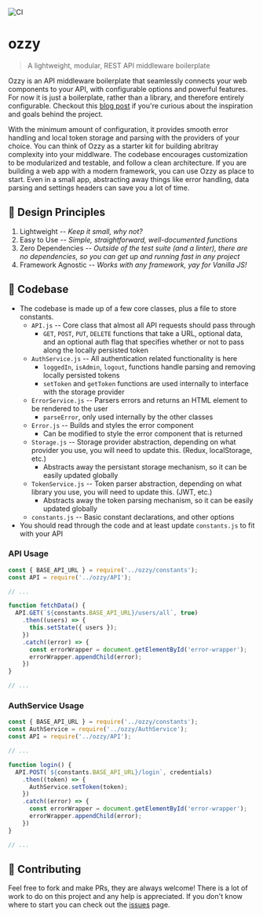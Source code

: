 ![CI](https://github.com/duncangrubbs/ozzy/workflows/CI/badge.svg?event=push)
# ozzy
> A lightweight, modular, REST API middleware boilerplate

Ozzy is an API middleware boilerplate that seamlessly connects your web components to your API, with configurable options and powerful features. For now it is just a boilerplate, rather than a library, and therefore entirely configurable. Checkout this [blog post](https://duncangrubbs.surge.sh/blog/oct012020) if you're curious about the inspiration and goals behind the project.

With the minimum amount of configuration, it provides smooth error handling and local token storage and parsing with the providers of your choice. You can think of Ozzy as a starter kit for building abritray complexity into your middlware. The codebase encourages customization to be modularized and testable, and follow a clean architecture. If you are building a web app with a modern framework, you can use Ozzy as place to start. Even in a small app, abstracting away things like error handling, data parsing and settings headers can save you a lot of time.

## 🤝 Design Principles
1. Lightweight -- _Keep it small, why not?_
2. Easy to Use -- _Simple, straightforward, well-documented functions_
3. Zero Dependencies -- _Outside of the test suite (and a linter), there are no dependencies, so you can get up and running fast in any project_
4. Framework Agnostic -- _Works with any framework, yay for Vanilla JS!_

## 🔨 Codebase
- The codebase is made up of a few core classes, plus a file to store constants.
  - `API.js` -- Core class that almost all API requests should pass through
    - `GET`, `POST`, `PUT`, `DELETE` functions that take a URL, optional data, and an optional auth flag that specifies whether or not to pass along the locally persisted token
  - `AuthService.js` -- All authentication related functionality is here
    - `loggedIn`, `isAdmin`, `logout`, functions handle parsing and removing locally persisted tokens
    - `setToken` and `getToken` functions are used internally to interface with the storage provider
  - `ErrorService.js` -- Parsers errors and returns an HTML element to be rendered to the user
    - `parseError`, only used internally by the other classes
  - `Error.js` -- Builds and styles the error component
    - Can be modified to style the error component that is returned
  - `Storage.js` -- Storage provider abstraction, depending on what provider you use, you will need to update this. (Redux, localStorage, etc.)
    - Abstracts away the persistant storage mechanism, so it can be easily updated globally
  - `TokenService.js` -- Token parser abstraction, depending on what library you use, you will need to update this. (JWT, etc.)
    - Abstracts away the token parsing mechanism, so it can be easily updated globally
  - `constants.js` -- Basic constant declarations, and other options
- You should read through the code and at least update `constants.js` to fit with your API

### API Usage
```javascript
const { BASE_API_URL } = require('../ozzy/constants');
const API = require('../ozzy/API');

// ...

function fetchData() {
  API.GET(`${constants.BASE_API_URL}/users/all`, true)
    .then((users) => {
      this.setState({ users });
    })
    .catch((error) => {
      const errorWrapper = document.getElementById('error-wrapper');
      errorWrapper.appendChild(error);
    })
}

// ...
```

### AuthService Usage
```javascript
const { BASE_API_URL } = require('../ozzy/constants');
const AuthService = require('../ozzy/AuthService');
const API = require('../ozzy/API');

// ...

function login() {
  API.POST(`${constants.BASE_API_URL}/login`, credentials)
    .then((token) => {
      AuthService.setToken(token);
    })
    .catch((error) => {
      const errorWrapper = document.getElementById('error-wrapper');
      errorWrapper.appendChild(error);
    })
}

// ...
```

## 🙌 Contributing
Feel free to fork and make PRs, they are always welcome! There is a lot of work to do on this project and any help is appreciated. If you don't know where to start you can check out the [issues](https://github.com/duncangrubbs/ozzy/issues) page.
